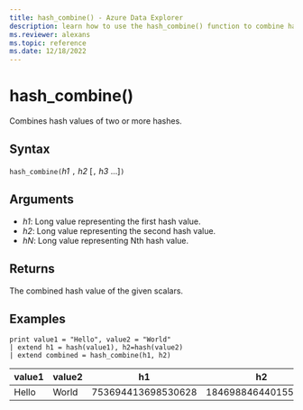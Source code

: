 ```yaml
---
title: hash_combine() - Azure Data Explorer
description: learn how to use the hash_combine() function to combine hash values of two or more hashes.
ms.reviewer: alexans
ms.topic: reference
ms.date: 12/18/2022
---
```

# hash_combine()

Combines hash values of two or more hashes.

## Syntax

`hash_combine(`*h1* `,` *h2* [`,` *h3* ...]`)`

## Arguments

* *h1*: Long value representing the first hash value.
* *h2*: Long value representing the second hash value.
* *hN*: Long value representing Nth hash value.

## Returns

The combined hash value of the given scalars.

## Examples

<!-- csl: https://help.kusto.windows.net/Samples -->
```kusto
print value1 = "Hello", value2 = "World"
| extend h1 = hash(value1), h2=hash(value2)
| extend combined = hash_combine(h1, h2)
```

|value1|value2|h1|h2|combined|
|---|---|---|---|---|
|Hello|World|753694413698530628|1846988464401551951|-1440138333540407281|
